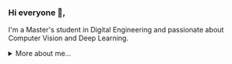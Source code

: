 ### Hi everyone 👋,

I'm a Master's student in Digital Engineering and passionate about Computer Vision and Deep Learning.

<details>
<summary>
  More about me...
</summary>

- 🎓 I'm studying Digital Engineering at the Bauhaus-University Weimar, Germany.
- ⚙️ I’m currently working on my Master's thesis in the field of multi-domain feature extraction for image retrieval (see my repositories [mdfe](https://github.com/morrisfl/mdfe))
- 🔭 I'm looking for a job in the field of Computer Vision and Deep Learning. (starting from April 2024). See my [CV](cv.pdf) for more information.

### 🛠️ Tech Stack
![Python](https://img.shields.io/badge/-Python-000?&logo=Python)
![Java](https://img.shields.io/badge/-Java-000?&logo=Java&logoColor=007396)
![Matlab](https://img.shields.io/badge/-Matlab-000?&logo=Mathworks)

![PyTorch](https://img.shields.io/badge/-PyTorch-000?&logo=PyTorch)
![OpenCV](https://img.shields.io/badge/-OpenCV-000?&logo=OpenCV)
![Scikit-learn](https://img.shields.io/badge/-Scikit%20Learn-000?&logo=scikit-learn)
![Hugging Face](https://img.shields.io/badge/-Hugging%20Face-000?&logo=huggingface)
![Jupyter](https://img.shields.io/badge/-Jupyter-000?&logo=Jupyter)
![NumPy](https://img.shields.io/badge/-NumPy-000?&logo=numpy)
![Pandas](https://img.shields.io/badge/-Pandas-000?&logo=pandas)
![Matplotlib](https://img.shields.io/badge/-Matplotlib-000?&logo=matplotlib)
![Seaborn](https://img.shields.io/badge/-Seaborn-000?&logo=seaborn)

![Git](https://img.shields.io/badge/-Git-000?&logo=git)
![GitHub](https://img.shields.io/badge/-GitHub-000?&logo=github)
![GitLab](https://img.shields.io/badge/-GitLab-000?&logo=gitlab)
![Anaconda](https://img.shields.io/badge/-Anaconda-000?&logo=anaconda)
![PyCharm](https://img.shields.io/badge/-PyCharm-000?&logo=pycharm)
![Ecplise](https://img.shields.io/badge/-Eclipse-000?&logo=eclipse)

![macOS](https://img.shields.io/badge/-macOS-000?&logo=apple)
![Linux](https://img.shields.io/badge/-Linux-000?&logo=linux)
![Ubuntu](https://img.shields.io/badge/-Ubuntu-000?&logo=ubuntu)

### ☎️ Contact me
[![LinkedIn](https://img.shields.io/badge/-LinkedIn-000?&logo=LinkedIn)](https://www.linkedin.com/in/morris-florek-883b2710a/)
[![Mail](https://img.shields.io/badge/-Mail-000?&logo=Gmail)](mailto:morris.floreklgmx.de)

